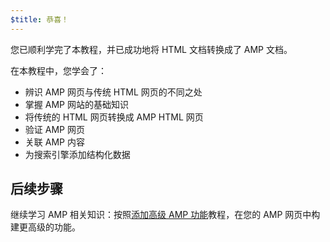 ```yaml
---
$title: 恭喜！
---
```


您已顺利学完了本教程，并已成功地将 HTML 文档转换成了 AMP 文档。

在本教程中，您学会了：

- 辨识 AMP 网页与传统 HTML 网页的不同之处
- 掌握 AMP 网站的基础知识
- 将传统的 HTML 网页转换成 AMP HTML 网页
- 验证 AMP 网页
- 关联 AMP 内容
- 为搜索引擎添加结构化数据


## 后续步骤

继续学习 AMP 相关知识：按照[添加高级 AMP 功能](/zh_cn/docs/fundamentals/add_advanced.html)教程，在您的 AMP 网页中构建更高级的功能。
